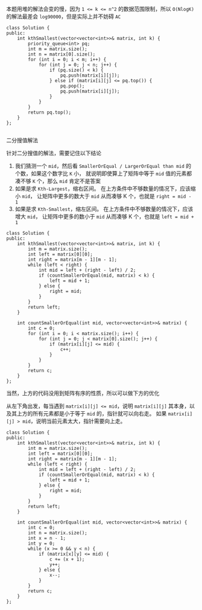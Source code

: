 本题用堆的解法会变的慢，因为 `1 <= k <= n^2` 的数据范围限制，所以 `O(NlogK)` 的解法最差会 `log90000`，但是实际上并不妨碍 `AC`
```
class Solution {
public:
    int kthSmallest(vector<vector<int>>& matrix, int k) {
        priority_queue<int> pq;
        int m = matrix.size();
        int n = matrix[0].size();
        for (int i = 0; i < m; i++) {
            for (int j = 0; j < n; j++) {
                if (pq.size() < k) {
                    pq.push(matrix[i][j]);
                } else if (matrix[i][j] <= pq.top()) {
                    pq.pop();
                    pq.push(matrix[i][j]);
                }
            }
        }
        return pq.top();
    }
};


```

二分搜值解法

针对二分搜值的解法，需要记住以下结论
1. 我们猜测一个 `mid`，然后看 `SmallerOrEqual / LargerOrEqual than mid` 的个数，如果这个数字比 `K` 小，
   就说明即使算上了矩阵中等于 `mid` 值的元素都凑不够 `K` 个，那么 `mid` 肯定不是答案
2. 如果是求 `Kth-Largest`，缩右区间。
   在上方条件中不够数量的情况下，应该缩小 `mid`， 让矩阵中更多的数大于 `mid` 从而凑够 K 个，也就是 `right = mid - 1`
3. 如果是求 `Kth-Smallest`，缩左区间。
   在上方条件中不够数量的情况下，应该增大 `mid`， 让矩阵中更多的数小于 `mid` 从而凑够 K 个，也就是 `left = mid + 1`
   

```
class Solution {
public:
    int kthSmallest(vector<vector<int>>& matrix, int k) {
        int m = matrix.size();
        int left = matrix[0][0];
        int right = matrix[m - 1][m - 1];
        while (left < right) {
            int mid = left + (right - left) / 2;
            if (countSmallerOrEqual(mid, matrix) < k) {    
                left = mid + 1;
            } else {
                right = mid;
            }
        }
        return left;
    }
    
    int countSmallerOrEqual(int mid, vector<vector<int>>& matrix) {
        int c = 0;
        for (int i = 0; i < matrix.size(); i++) {
            for (int j = 0; j < matrix[0].size(); j++) {
                if (matrix[i][j] <= mid) {
                    c++;
                }
            }
        }
        return c;
    }
};
```

当然，上方的代码没用到矩阵有序的性质，所以可以做下方的优化

从左下角出发，每当遇到 `matrix[i][j] <= mid`，说明 `matrix[i][j]` 其本身，以及其上方的所有元素都是小于等于 `mid` 的，指针就可以向右走。
如果 `matrix[i][j] > mid`，说明当前元素太大，指针需要向上走。
```
class Solution {
public:
    int kthSmallest(vector<vector<int>>& matrix, int k) {
        int m = matrix.size();
        int left = matrix[0][0];
        int right = matrix[m - 1][m - 1];
        while (left < right) {
            int mid = left + (right - left) / 2;
            if (countSmallerOrEqual(mid, matrix) < k) {    
                left = mid + 1;
            } else {
                right = mid;
            }
        }
        return left;
    }
    
    int countSmallerOrEqual(int mid, vector<vector<int>>& matrix) {
        int c = 0;
        int n = matrix.size();
        int x = n - 1;
        int y = 0;
        while (x >= 0 && y < n) {
            if (matrix[x][y] <= mid) {
                c += (x + 1);
                y++;
            } else {
                x--;
            }
        }
        return c;
    }
};
```

